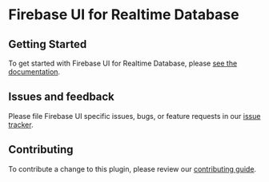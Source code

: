 # Firebase UI for Realtime Database

## Getting Started

To get started with Firebase UI for Realtime Database, please [see the documentation](https://github.com/firebase/FirebaseUI-Flutter/blob/main/docs/firebase-ui-database.md).

## Issues and feedback

Please file Firebase UI specific issues, bugs, or feature requests in our [issue tracker](https://github.com/firebase/FirebaseUI-Flutter/issues).

## Contributing

To contribute a change to this plugin, please review our [contributing guide](https://github.com/firebase/FirebaseUI-Flutter/blob/main/CONTRIBUTING.md).
